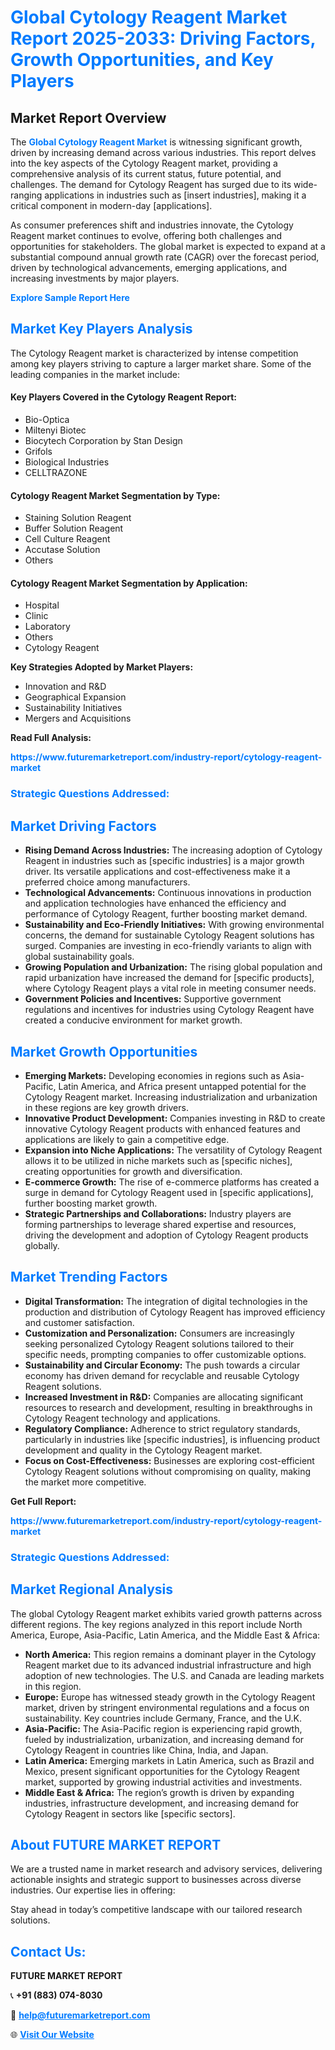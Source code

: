 <h1 style="color: #007BFF;">Global Cytology Reagent Market Report 2025-2033: Driving Factors, Growth Opportunities, and Key Players</h1>

<section id="overview">
<h2>Market Report Overview</h2>
<p>The <a href="https://www.futuremarketreport.com/industry-report/cytology-reagent-market" style="color: #007BFF; text-decoration: none;"><strong>Global Cytology Reagent Market</strong></a> is witnessing significant growth, driven by increasing demand across various industries. This report delves into the key aspects of the Cytology Reagent market, providing a comprehensive analysis of its current status, future potential, and challenges. The demand for Cytology Reagent has surged due to its wide-ranging applications in industries such as [insert industries], making it a critical component in modern-day [applications].</p>
<p>As consumer preferences shift and industries innovate, the Cytology Reagent market continues to evolve, offering both challenges and opportunities for stakeholders. The global market is expected to expand at a substantial compound annual growth rate (CAGR) over the forecast period, driven by technological advancements, emerging applications, and increasing investments by major players.</p>
</section>

<section id="overview">
<p><a href="https://www.futuremarketreport.com/request-sample/reportId=123580" style="color: #007BFF; text-decoration: none;"><strong>Explore Sample Report Here</strong></a></p>
</section>

<section id="key-players">
<h2 style="color: #007BFF;">Market Key Players Analysis</h2>
<p>The Cytology Reagent market is characterized by intense competition among key players striving to capture a larger market share. Some of the leading companies in the market include:</p>
<h4>Key Players Covered in the Cytology Reagent Report:</h4>
<ul><li>Bio-Optica</li><li>Miltenyi Biotec</li><li>Biocytech Corporation by Stan Design</li><li>Grifols</li><li>Biological Industries</li><li>CELLTRAZONE</li></ul>
<h4>Cytology Reagent Market Segmentation by Type:</h4>
<ul><li>Staining Solution Reagent</li><li>Buffer Solution Reagent</li><li>Cell Culture Reagent</li><li>Accutase Solution</li><li>Others</li></ul>

<h4>Cytology Reagent Market Segmentation by Application:</h4>
<ul><li>Hospital</li><li>Clinic</li><li>Laboratory</li><li>Others</li><li>Cytology Reagent</li></ul>
<p><strong>Key Strategies Adopted by Market Players:</strong></p>
<ul>
<li>Innovation and R&D</li>
<li>Geographical Expansion</li>
<li>Sustainability Initiatives</li>
<li>Mergers and Acquisitions</li>
</ul>
</section>

<section>
<p><strong>Read Full Analysis: </strong></p><a href="https://www.futuremarketreport.com/industry-report/cytology-reagent-market" style="color: #007BFF; text-decoration: none;"><strong>https://www.futuremarketreport.com/industry-report/cytology-reagent-market</strong></a>
<h3 style="color: #007BFF;">Strategic Questions Addressed:</h3>
</section>

<section id="driving-factors">
<h2 style="color: #007BFF;">Market Driving Factors</h2>
<ul>
<li><strong>Rising Demand Across Industries:</strong> The increasing adoption of Cytology Reagent in industries such as [specific industries] is a major growth driver. Its versatile applications and cost-effectiveness make it a preferred choice among manufacturers.</li>
<li><strong>Technological Advancements:</strong> Continuous innovations in production and application technologies have enhanced the efficiency and performance of Cytology Reagent, further boosting market demand.</li>
<li><strong>Sustainability and Eco-Friendly Initiatives:</strong> With growing environmental concerns, the demand for sustainable Cytology Reagent solutions has surged. Companies are investing in eco-friendly variants to align with global sustainability goals.</li>
<li><strong>Growing Population and Urbanization:</strong> The rising global population and rapid urbanization have increased the demand for [specific products], where Cytology Reagent plays a vital role in meeting consumer needs.</li>
<li><strong>Government Policies and Incentives:</strong> Supportive government regulations and incentives for industries using Cytology Reagent have created a conducive environment for market growth.</li>
</ul>
</section>

<section id="growth-opportunities">
<h2 style="color: #007BFF;">Market Growth Opportunities</h2>
<ul>
<li><strong>Emerging Markets:</strong> Developing economies in regions such as Asia-Pacific, Latin America, and Africa present untapped potential for the Cytology Reagent market. Increasing industrialization and urbanization in these regions are key growth drivers.</li>
<li><strong>Innovative Product Development:</strong> Companies investing in R&D to create innovative Cytology Reagent products with enhanced features and applications are likely to gain a competitive edge.</li>
<li><strong>Expansion into Niche Applications:</strong> The versatility of Cytology Reagent allows it to be utilized in niche markets such as [specific niches], creating opportunities for growth and diversification.</li>
<li><strong>E-commerce Growth:</strong> The rise of e-commerce platforms has created a surge in demand for Cytology Reagent used in [specific applications], further boosting market growth.</li>
<li><strong>Strategic Partnerships and Collaborations:</strong> Industry players are forming partnerships to leverage shared expertise and resources, driving the development and adoption of Cytology Reagent products globally.</li>
</ul>
</section>

<section id="trending-factors">
<h2 style="color: #007BFF;">Market Trending Factors</h2>
<ul>
<li><strong>Digital Transformation:</strong> The integration of digital technologies in the production and distribution of Cytology Reagent has improved efficiency and customer satisfaction.</li>
<li><strong>Customization and Personalization:</strong> Consumers are increasingly seeking personalized Cytology Reagent solutions tailored to their specific needs, prompting companies to offer customizable options.</li>
<li><strong>Sustainability and Circular Economy:</strong> The push towards a circular economy has driven demand for recyclable and reusable Cytology Reagent solutions.</li>
<li><strong>Increased Investment in R&D:</strong> Companies are allocating significant resources to research and development, resulting in breakthroughs in Cytology Reagent technology and applications.</li>
<li><strong>Regulatory Compliance:</strong> Adherence to strict regulatory standards, particularly in industries like [specific industries], is influencing product development and quality in the Cytology Reagent market.</li>
<li><strong>Focus on Cost-Effectiveness:</strong> Businesses are exploring cost-efficient Cytology Reagent solutions without compromising on quality, making the market more competitive.</li>
</ul>
</section>

<section>
<p><strong>Get Full Report: </strong></p><a href="https://www.futuremarketreport.com/industry-report/cytology-reagent-market" style="color: #007BFF; text-decoration: none;"><strong>https://www.futuremarketreport.com/industry-report/cytology-reagent-market</strong></a>
<h3 style="color: #007BFF;">Strategic Questions Addressed:</h3>
</section>


<section id="regional-analysis">
<h2 style="color: #007BFF;">Market Regional Analysis</h2>
<p>The global Cytology Reagent market exhibits varied growth patterns across different regions. The key regions analyzed in this report include North America, Europe, Asia-Pacific, Latin America, and the Middle East & Africa:</p>
<ul>
<li><strong>North America:</strong> This region remains a dominant player in the Cytology Reagent market due to its advanced industrial infrastructure and high adoption of new technologies. The U.S. and Canada are leading markets in this region.</li>
<li><strong>Europe:</strong> Europe has witnessed steady growth in the Cytology Reagent market, driven by stringent environmental regulations and a focus on sustainability. Key countries include Germany, France, and the U.K.</li>
<li><strong>Asia-Pacific:</strong> The Asia-Pacific region is experiencing rapid growth, fueled by industrialization, urbanization, and increasing demand for Cytology Reagent in countries like China, India, and Japan.</li>
<li><strong>Latin America:</strong> Emerging markets in Latin America, such as Brazil and Mexico, present significant opportunities for the Cytology Reagent market, supported by growing industrial activities and investments.</li>
<li><strong>Middle East & Africa:</strong> The region’s growth is driven by expanding industries, infrastructure development, and increasing demand for Cytology Reagent in sectors like [specific sectors].</li>
</ul>
</section>

<footer>
<h2 style="color: #007BFF;">About FUTURE MARKET REPORT</h2>
<p>We are a trusted name in market research and advisory services, delivering actionable insights and strategic support to businesses across diverse industries. Our expertise lies in offering:</p>

<p>Stay ahead in today’s competitive landscape with our tailored research solutions.</p>

<h2 style="color: #007BFF;">Contact Us:</h2>
<p><strong>FUTURE MARKET REPORT</strong></p>
<p>📞 <strong>+91 (883) 074-8030</strong></p>
<p>📧 <strong><a href="mailto:help@futuremarketreport.com" style="color: #007BFF;">help@futuremarketreport.com</a></strong></p>
<p>🌐 <strong><a href="https://www.futuremarketreport.com/" style="color: #007BFF;">Visit Our Website</a></strong></p>
</footer>